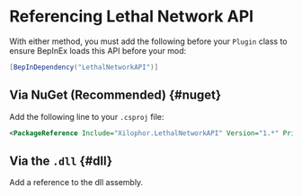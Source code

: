 ﻿---
prev: false
next: false
description: How to reference and use LethalNetworkAPI.
---

# Referencing Lethal Network API

With either method, you must add the following before your `Plugin` class to ensure BepInEx loads this API before your mod:

```csharp
[BepInDependency("LethalNetworkAPI")]
```

## Via NuGet (Recommended) {#nuget}

Add the following line to your `.csproj` file:

```xml
<PackageReference Include="Xilophor.LethalNetworkAPI" Version="1.*" PrivateAssets="all"/>
```

## Via the `.dll` {#dll}

Add a reference to the dll assembly.